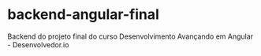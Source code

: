 # backend-angular-final
Backend do projeto final do curso Desenvolvimento Avançando em Angular - Desenvolvedor.io
